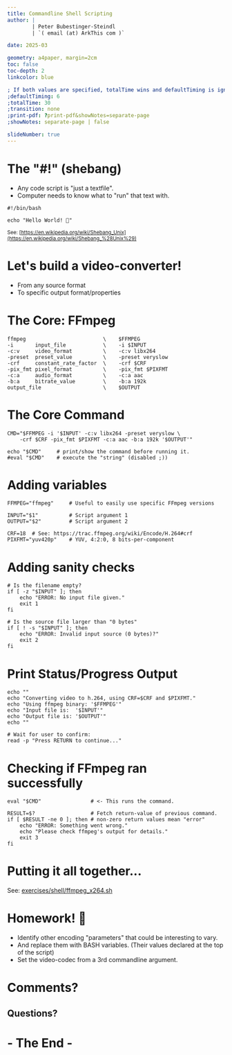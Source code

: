 ```yaml
---
title: Commandline Shell Scripting
author: |
        | Peter Bubestinger-Steindl
        | `( email (at) ArkThis com )`

date: 2025-03

geometry: a4paper, margin=2cm
toc: false
toc-depth: 2
linkcolor: blue

; If both values are specified, totalTime wins and defaultTiming is ignored:
;defaultTiming: 6
;totalTime: 30
;transition: none
;print-pdf: ?print-pdf&showNotes=separate-page
;showNotes: separate-page | false

slideNumber: true
---
```



<!--
Stück für Stück ein Script mit FFmpeg im Core ausbauen.
- Von video format A zu B
- Von "film" (images + wav) zu video
-->

# The "#!" (shebang)

  * Any code script is "just a textfile".
  * Computer needs to know what to "run" that text with.

```{.bash}
#!/bin/bash

echo "Hello World! 🌈️"
```

<small>See: [https://en.wikipedia.org/wiki/Shebang_Unix](https://en.wikipedia.org/wiki/Shebang_%28Unix%29)</small>


# Let's build a video-converter!

  * From any source format
  * To specific output format/properties


# The Core: FFmpeg

```{.bash}
ffmpeg                         \    $FFMPEG
-i       input_file            \    -i $INPUT
-c:v     video_format          \    -c:v libx264
-preset  preset_value          \    -preset veryslow
-crf     constant_rate_factor  \    -crf $CRF
-pix_fmt pixel_format          \    -pix_fmt $PIXFMT
-c:a     audio_format          \    -c:a aac
-b:a     bitrate_value         \    -b:a 192k
output_file                    \    $OUTPUT
```


# The Core Command

```{.bash}
CMD="$FFMPEG -i '$INPUT' -c:v libx264 -preset veryslow \
    -crf $CRF -pix_fmt $PIXFMT -c:a aac -b:a 192k '$OUTPUT'"

echo "$CMD"     # print/show the command before running it.
#eval "$CMD"    # execute the "string" (disabled ;))
```


# Adding variables

```{.bash}
FFMPEG="ffmpeg"     # Useful to easily use specific FFmpeg versions

INPUT="$1"          # Script argument 1
OUTPUT="$2"         # Script argument 2

CRF=18  # See: https://trac.ffmpeg.org/wiki/Encode/H.264#crf
PIXFMT="yuv420p"    # YUV, 4:2:0, 8 bits-per-component
```


# Adding sanity checks

```{.bash}
# Is the filename empty?
if [ -z "$INPUT" ]; then
    echo "ERROR: No input file given."
    exit 1
fi

# Is the source file larger than "0 bytes"
if [ ! -s "$INPUT" ]; then
    echo "ERROR: Invalid input source (0 bytes)?"
    exit 2
fi
```


# Print Status/Progress Output

```{.bash}
echo ""
echo "Converting video to h.264, using CRF=$CRF and $PIXFMT."
echo "Using ffmpeg binary: '$FFMPEG'"
echo "Input file is:  '$INPUT'"
echo "Output file is: '$OUTPUT'"
echo ""

# Wait for user to confirm:
read -p "Press RETURN to continue..."
```


# Checking if FFmpeg ran successfully

```{.bash}
eval "$CMD"                # <- This runs the command.

RESULT=$?                  # Fetch return-value of previous command.
if [ $RESULT -ne 0 ]; then # non-zero return values mean "error"
    echo "ERROR: Something went wrong."
    echo "Please check ffmpeg's output for details."
    exit 3
fi
```


# Putting it all together...

See: [exercises/shell/ffmpeg_x264.sh](../../../exercises/shell/scripts/ffmpeg_x264.sh)



# Homework! 🎉️

  * Identify other encoding "parameters" that could be interesting to vary.
  * And replace them with BASH variables.
    (Their values declared at the top of the script)
  * Set the video-codec from a 3rd commandline argument.



<!-- --------------------------------- -->





# Comments?
## Questions?

# - The End -

